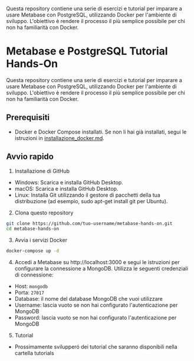 Questa repository contiene una serie di esercizi e tutorial per imparare a usare Metabase con PostgreSQL, utilizzando Docker per l'ambiente di sviluppo. L'obiettivo è rendere il processo il più semplice possibile per chi non ha familiarità con Docker.
# Metabase e PostgreSQL Tutorial Hands-On

Questa repository contiene una serie di esercizi e tutorial per imparare a usare Metabase con PostgreSQL, utilizzando Docker per l'ambiente di sviluppo. L'obiettivo è rendere il processo il più semplice possibile per chi non ha familiarità con Docker.

## Prerequisiti

- Docker e Docker Compose installati. Se non li hai già installati, segui le istruzioni in [installazione_docker.md](installazione_docker.md).

## Avvio rapido

1. Installazione di GitHub

- Windows: Scarica e installa GitHub Desktop.
- macOS: Scarica e installa GitHub Desktop.
- Linux: Installa Git utilizzando il gestore di pacchetti della tua distribuzione (ad esempio, sudo apt-get install git per Ubuntu).

2. Clona questo repository

```sh
git clone https://github.com/tuo-username/metabase-hands-on.git
cd metabase-hands-on
```

3. Avvia i servizi Docker

```sh
docker-compose up -d
```

4. Accedi a Metabase su http://localhost:3000 e segui le istruzioni per configurare la connessione a MongoDB. Utilizza le seguenti credenziali di connessione:

- Host: ```mongodb```
- Porta: ```27017```
- Database: il nome del database MongoDB che vuoi utilizzare
- Username: lascia vuoto se non hai configurato l'autenticazione per MongoDB
- Password: lascia vuoto se non hai configurato l'autenticazione per MongoDB


5. Tutorial

 - Prossimamente svilupperó dei tutorial che saranno disponibili nella cartella tutorials

